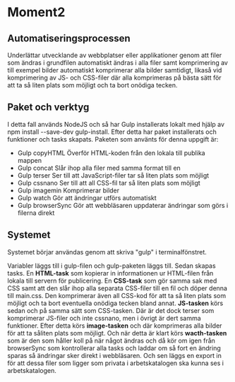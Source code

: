 # Moment2

## Automatiseringsprocessen 
Underlättar utvecklande av webbplatser eller applikationer genom att filer som ändras i grundfilen automatiskt ändras i alla filer samt komprimering av till exempel bilder automatiskt komprimerar alla bilder samtidigt, likaså vid komprimering av JS- och CSS-filer där alla komprimeras på bästa sätt för att ta så liten plats som möjligt och ta bort onödiga tecken.

## Paket och verktyg
I detta fall används NodeJS och så har Gulp installerats lokalt med hjälp av npm install --save-dev gulp-install. Efter detta har paket installerats och funktioner och tasks skapats. Paketen som använts för denna uppgift är:

* Gulp copyHTML
Överför HTML-koden från den lokala till publika mappen
* Gulp concat
Slår ihop alla filer med samma format till en
* Gulp terser
Ser till att JavaScript-filer tar så liten plats som möjligt
* Gulp cssnano
Ser till att all CSS-fil tar så liten plats som möjligt
* Gulp imagemin
Komprimerar bilder
* Gulp watch
Gör att ändringar utförs automatiskt
* Gulp browserSync
Gör att webbläsaren uppdaterar ändringar som görs i filerna direkt

## Systemet
Systemet börjar användas genom att skriva "gulp" i terminalfönstret.

Variabler läggs till i gulp-filen och gulp-paketen läggs till. Sedan skapas tasks. En **HTML-task** som kopierar in informationen ur HTML-filen från lokala till servern för publicering. En **CSS-task** som gör samma sak med CSS samt att den slår ihop alla separata CSS-filer till en fil och döper denna till main.css. Den komprimerar även all CSS-kod för att ta så liten plats som möjligt och ta bort eventuella onödiga tecken bland annat. **JS-tasken** körs sedan och på samma sätt som CSS-tasken. Där är det dock terser som komprimerar JS-filer och inte cssnano, men i övrigt är dert samma funktioner. Efter detta körs **image-tasken** och där komprimeras alla bilder för att ta såliten plats som möjligt. Och när detta är klart körs **wacth-tasken** som är den som håller koll på när något ändras och då kör om igen från browserSync som kontrollerar alla tasks och laddar om så fort en ändring sparas så ändringar sker direkt i webbläsaren. Och sen läggs en export in för att dessa filer som ligger som privata i arbetskatalogen ska kunna ses i arbetskatalogen.
